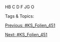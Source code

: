 HB C
D
F
JG
O

   Tags & Topics:
   

[Previous: #KS_Folien_451](KS_Folien_451.md)

[Next: #KS_Folien_451](KS_Folien_451.md)